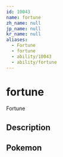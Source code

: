 ```yaml
---
id: 10043
name: fortune
zh_name: null
jp_name: null
kr_name: null
aliases:
  - Fortune
  - fortune
  - ability/10043
  - ability/fortune
---
```

# fortune

Fortune

## Description



## Pokemon



